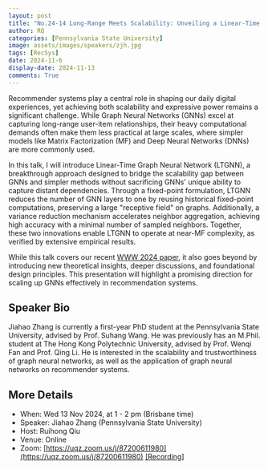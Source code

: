 ```yaml
---
layout: post
title: "No.24-14 Long-Range Meets Scalability: Unveiling a Linear-Time Graph Neural Network for Recommendation at Scale"
author: RQ
categories: [Pennsylvania State University]
image: assets/images/speakers/zjh.jpg
tags: [RecSys]
date: 2024-11-6
display-date: 2024-11-13
comments: True
---
```


Recommender systems play a central role in shaping our daily digital experiences, yet achieving both scalability and expressive power remains a significant challenge. While Graph Neural Networks (GNNs) excel at capturing long-range user-item relationships, their heavy computational demands often make them less practical at large scales, where simpler models like Matrix Factorization (MF) and Deep Neural Networks (DNNs) are more commonly used.

In this talk, I will introduce Linear-Time Graph Neural Network (LTGNN), a breakthrough approach designed to bridge the scalability gap between GNNs and simpler methods without sacrificing GNNs' unique ability to capture distant dependencies. Through a fixed-point formulation, LTGNN reduces the number of GNN layers to one by reusing historical fixed-point computations, preserving a large "receptive field" on graphs. Additionally, a variance reduction mechanism accelerates neighbor aggregation, achieving high accuracy with a minimal number of sampled neighbors. Together, these two innovations enable LTGNN to operate at near-MF complexity, as verified by extensive empirical results.

While this talk covers our recent [WWW 2024 paper](https://dl.acm.org/doi/abs/10.1145/3589334.3645486), it also goes beyond by introducing new theoretical insights, deeper discussions, and foundational design principles. This presentation will highlight a promising direction for scaling up GNNs effectively in recommendation systems.

## Speaker Bio

Jiahao Zhang is currently a first-year PhD student at the Pennsylvania State University, advised by Prof. Suhang Wang. He was previously has an M.Phil. student at The Hong Kong Polytechnic University, advised by Prof. Wenqi Fan and Prof. Qing Li. He is interested in the scalability and trustworthiness of graph neural networks, as well as the application of graph neural networks on recommender systems.

## More Details

- When: Wed 13 Nov 2024, at 1 - 2 pm (Brisbane time)
- Speaker: Jiahao Zhang (Pennsylvania State University)
- Host: Ruihong Qiu
- Venue: Online
- Zoom: [https://uqz.zoom.us/j/87200611980](https://uqz.zoom.us/j/87200611980) [[Recording]](https://uqz.zoom.us/j/87200611980)
